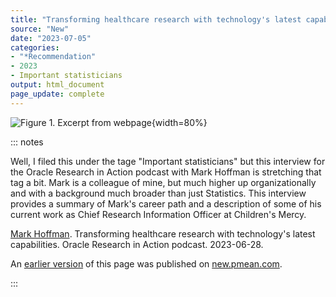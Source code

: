 ```yaml
---
title: "Transforming healthcare research with technology's latest capabilities"
source: "New"
date: "2023-07-05"
categories:
- "*Recommendation"
- 2023
- Important statisticians
output: html_document
page_update: complete
---
```


![Figure 1. Excerpt from webpage](http://www.pmean.com/new-images/23/hoffman-interview-01.png){width=80%}

::: notes

Well, I filed this under the tage "Important statisticians" but this interview for the Oracle Research in Action podcast with Mark Hoffman is stretching that tag a bit. Mark is a colleague of mine, but much higher up organizationally and with a background much broader than just Statistics. This interview provides a summary of Mark's career path and a description of some of his current work as Chief Research Information Officer at Children's Mercy.

[Mark Hoffman][hof1]. Transforming healthcare research with technology's latest capabilities. Oracle Research in Action podcast. 2023-06-28.

[hof1]: https://open.spotify.com/episode/0avS65Zz7hcAwA3Nur5Aeu

An [earlier version][sim2] of this page was published on [new.pmean.com][sim1].

[sim1]: http://new.pmean.com
[sim2]: http://new.pmean.com/hoffman-interview/

:::
